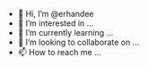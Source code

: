 - 👋 Hi, I’m @erhandee
- 👀 I’m interested in ...
- 🌱 I’m currently learning ...
- 💞️ I’m looking to collaborate on ...
- 📫 How to reach me ...

<!---
erhandee/erhandee is a ✨ special ✨ repository because its `README.md` (this file) appears on your GitHub profile.
You can click the Preview link to take a look at your changes.
--->
